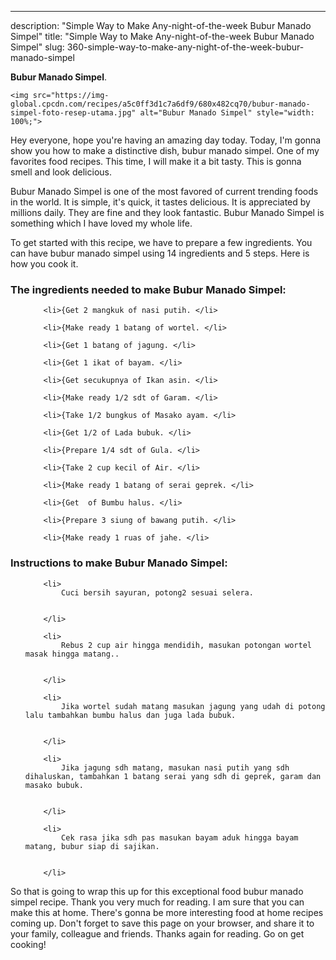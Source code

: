 ---
description: "Simple Way to Make Any-night-of-the-week Bubur Manado Simpel"
title: "Simple Way to Make Any-night-of-the-week Bubur Manado Simpel"
slug: 360-simple-way-to-make-any-night-of-the-week-bubur-manado-simpel

<p>
	<strong>Bubur Manado Simpel</strong>. 
	
</p>
<p>
	
	<img src="https://img-global.cpcdn.com/recipes/a5c0ff3d1c7a6df9/680x482cq70/bubur-manado-simpel-foto-resep-utama.jpg" alt="Bubur Manado Simpel" style="width: 100%;">
	
	
</p>
<p>
	Hey everyone, hope you're having an amazing day today. Today, I'm gonna show you how to make a distinctive dish, bubur manado simpel. One of my favorites food recipes. This time, I will make it a bit tasty. This is gonna smell and look delicious.
</p>
	
<p>
	
</p>
<p>
	Bubur Manado Simpel is one of the most favored of current trending foods in the world. It is simple, it's quick, it tastes delicious. It is appreciated by millions daily. They are fine and they look fantastic. Bubur Manado Simpel is something which I have loved my whole life.
</p>

<p>
To get started with this recipe, we have to prepare a few ingredients. You can have bubur manado simpel using 14 ingredients and 5 steps. Here is how you cook it.
</p>

<h3>The ingredients needed to make Bubur Manado Simpel:</h3>

<ol>
	
		<li>{Get 2 mangkuk of nasi putih. </li>
	
		<li>{Make ready 1 batang of wortel. </li>
	
		<li>{Get 1 batang of jagung. </li>
	
		<li>{Get 1 ikat of bayam. </li>
	
		<li>{Get secukupnya of Ikan asin. </li>
	
		<li>{Make ready 1/2 sdt of Garam. </li>
	
		<li>{Take 1/2 bungkus of Masako ayam. </li>
	
		<li>{Get 1/2 of Lada bubuk. </li>
	
		<li>{Prepare 1/4 sdt of Gula. </li>
	
		<li>{Take 2 cup kecil of Air. </li>
	
		<li>{Make ready 1 batang of serai geprek. </li>
	
		<li>{Get  of Bumbu halus. </li>
	
		<li>{Prepare 3 siung of bawang putih. </li>
	
		<li>{Make ready 1 ruas of jahe. </li>
	
</ol>
<p>
	
</p>

<h3>Instructions to make Bubur Manado Simpel:</h3>

<ol>
	
		<li>
			Cuci bersih sayuran, potong2 sesuai selera.
			
			
		</li>
	
		<li>
			Rebus 2 cup air hingga mendidih, masukan potongan wortel masak hingga matang..
			
			
		</li>
	
		<li>
			Jika wortel sudah matang masukan jagung yang udah di potong lalu tambahkan bumbu halus dan juga lada bubuk.
			
			
		</li>
	
		<li>
			Jika jagung sdh matang, masukan nasi putih yang sdh dihaluskan, tambahkan 1 batang serai yang sdh di geprek, garam dan masako bubuk.
			
			
		</li>
	
		<li>
			Cek rasa jika sdh pas masukan bayam aduk hingga bayam matang, bubur siap di sajikan.
			
			
		</li>
	
</ol>

<p>
	
</p>

<p>
	So that is going to wrap this up for this exceptional food bubur manado simpel recipe. Thank you very much for reading. I am sure that you can make this at home. There's gonna be more interesting food at home recipes coming up. Don't forget to save this page on your browser, and share it to your family, colleague and friends. Thanks again for reading. Go on get cooking!
</p>

